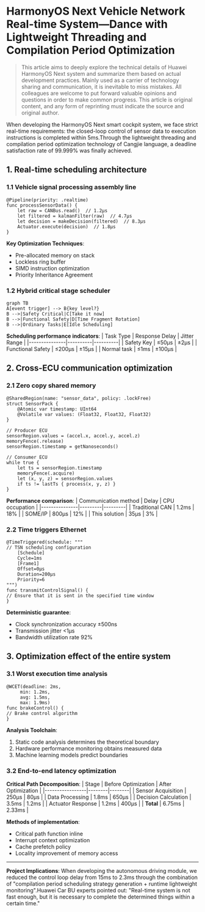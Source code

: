 # HarmonyOS Next Vehicle Network Real-time System—Dance with Lightweight Threading and Compilation Period Optimization

> This article aims to deeply explore the technical details of Huawei HarmonyOS Next system and summarize them based on actual development practices.
> Mainly used as a carrier of technology sharing and communication, it is inevitable to miss mistakes. All colleagues are welcome to put forward valuable opinions and questions in order to make common progress.
> This article is original content, and any form of reprinting must indicate the source and original author.

When developing the HarmonyOS Next smart cockpit system, we face strict real-time requirements: the closed-loop control of sensor data to execution instructions is completed within 5ms.Through the lightweight threading and compilation period optimization technology of Cangjie language, a deadline satisfaction rate of 99.999% was finally achieved.

## 1. Real-time scheduling architecture

### 1.1 Vehicle signal processing assembly line
```cangjie
@Pipeline(priority: .realtime)
func processSensorData() {
    let raw = CANBus.read()  // 1.2μs
    let filtered = kalmanFilter(raw)  // 4.7μs
    let decision = makeDecision(filtered)  // 8.3μs
    Actuator.execute(decision)  // 1.8μs
}
```
**Key Optimization Techniques**:
- Pre-allocated memory on stack
- Lockless ring buffer
- SIMD instruction optimization
- Priority Inheritance Agreement

### 1.2 Hybrid critical stage scheduler
```mermaid
graph TB
A[event trigger] --> B{key level?}
B -->|Safety Critical|C[Take it now]
B -->|Functional Safety|D[Time Fragment Rotation]
B -->|Ordinary Tasks|E[Idle Scheduling]
```
**Scheduling performance indicators**:
| Task Type | Response Delay | Jitter Range |
|---------------|----------|----------|
| Safety Key | ≤50μs | ±2μs |
| Functional Safety | ≤200μs | ±15μs |
| Normal task | ≤1ms | ±100μs |

## 2. Cross-ECU communication optimization

### 2.1 Zero copy shared memory
```cangjie
@SharedRegion(name: "sensor_data", policy: .lockFree)
struct SensorPack {
    @Atomic var timestamp: UInt64
    @Volatile var values: (Float32, Float32, Float32)
}

// Producer ECU
sensorRegion.values = (accel.x, accel.y, accel.z)
memoryFence(.release)
sensorRegion.timestamp = getNanoseconds()

// Consumer ECU
while true {
    let ts = sensorRegion.timestamp
    memoryFence(.acquire)
    let (x, y, z) = sensorRegion.values
    if ts != lastTs { process(x, y, z) }
}
```
**Performance comparison**:
| Communication method | Delay | CPU occupation |
|---------------|---------|---------|
| Traditional CAN | 1.2ms | 18% |
| SOME/IP       | 800μs   | 12%     |
| This solution | 35μs | 3% |

### 2.2 Time triggers Ethernet
```cangjie
@TimeTriggered(schedule: """
// TSN scheduling configuration
    [Schedule]
    Cycle=1ms
    [Frame1]
    Offset=0μs
    Duration=200μs
    Priority=6
""")
func transmitControlSignal() {
// Ensure that it is sent in the specified time window
}
```
**Deterministic guarantee**:
- Clock synchronization accuracy ±500ns
- Transmission jitter <1μs
- Bandwidth utilization rate 92%

## 3. Optimization effect of the entire system

### 3.1 Worst execution time analysis
```cangjie
@WCET(deadline: 2ms, 
     min: 1.2ms, 
     avg: 1.5ms, 
     max: 1.9ms)
func brakeControl() {
// Brake control algorithm
}
```
**Analysis Toolchain**:
1. Static code analysis determines the theoretical boundary
2. Hardware performance monitoring obtains measured data
3. Machine learning models predict boundaries

### 3.2 End-to-end latency optimization
**Critical Path Decomposition**:
| Stage | Before Optimization | After Optimization |
|-----------------|--------|--------|
| Sensor Acquisition | 250μs | 80μs |
| Data Processing | 1.8ms | 650μs |
| Decision Calculation | 3.5ms | 1.2ms |
| Actuator Response | 1.2ms | 400μs |
| **Total** | 6.75ms | 2.33ms |

**Methods of implementation**:
- Critical path function inline
- Interrupt context optimization
- Cache prefetch policy
- Locality improvement of memory access

---

**Project Implications**: When developing the autonomous driving module, we reduced the control loop delay from 15ms to 2.3ms through the combination of "compilation period scheduling strategy generation + runtime lightweight monitoring".Huawei Car BU experts pointed out: "Real-time system is not fast enough, but it is necessary to complete the determined things within a certain time."
